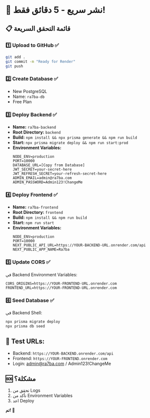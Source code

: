 # 🚀 نشر سريع - 5 دقائق فقط!

## 📋 قائمة التحقق السريعة

### 1️⃣ Upload to GitHub ✅
```bash
git add .
git commit -m "Ready for Render"
git push
```

### 2️⃣ Create Database ✅
- New PostgreSQL
- Name: `ra7ba-db`  
- Free Plan

### 3️⃣ Deploy Backend ✅
- **Name:** `ra7ba-backend`
- **Root Directory:** `backend`
- **Build:** `npm install && npx prisma generate && npm run build`
- **Start:** `npx prisma migrate deploy && npm run start:prod`
- **Environment Variables:**
  ```
  NODE_ENV=production
  PORT=10000
  DATABASE_URL=[Copy from Database]
  JWT_SECRET=your-secret-here
  JWT_REFRESH_SECRET=your-refresh-secret-here
  ADMIN_EMAIL=admin@ra7ba.com
  ADMIN_PASSWORD=Admin123!ChangeMe
  ```

### 4️⃣ Deploy Frontend ✅
- **Name:** `ra7ba-frontend`
- **Root Directory:** `frontend`
- **Build:** `npm install && npm run build`
- **Start:** `npm run start`
- **Environment Variables:**
  ```
  NODE_ENV=production
  PORT=10000
  NEXT_PUBLIC_API_URL=https://YOUR-BACKEND-URL.onrender.com/api
  NEXT_PUBLIC_APP_NAME=Ra7ba
  ```

### 5️⃣ Update CORS ✅
في Backend Environment Variables:
```
CORS_ORIGINS=https://YOUR-FRONTEND-URL.onrender.com
FRONTEND_URL=https://YOUR-FRONTEND-URL.onrender.com
```

### 6️⃣ Seed Database ✅
في Backend Shell:
```bash
npx prisma migrate deploy
npx prisma db seed
```

## 🎯 Test URLs:
- Backend: `https://YOUR-BACKEND.onrender.com/api`
- Frontend: `https://YOUR-FRONTEND.onrender.com`
- Login: admin@ra7ba.com / Admin123!ChangeMe

## 🆘 مشكلة؟
1. تحقق من Logs
2. تأكد من Environment Variables
3. اعد Deploy

**تم! 🎉**
